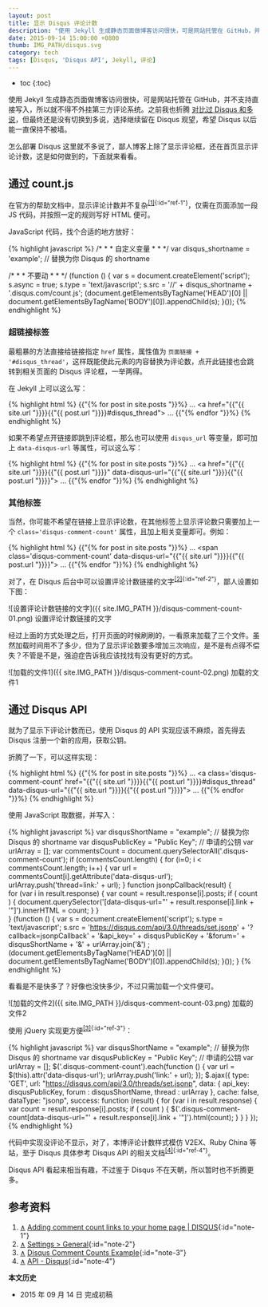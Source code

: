 ```yaml
---
layout: post
title: 显示 Disqus 评论计数
description: "使用 Jekyll 生成静态页面做博客访问很快，可是网站托管在 GitHub，并不支持直接写入，所以就不得不外挂第三方评论系统。之前我也折腾对比过 Disqus 和多说，但最终还是没有切换到多说，选择继续留在 Disqus 观望，希望 Disqus 以后能一直保持不被墙。"
date: 2015-09-14 15:00:00 +0800
thumb: IMG_PATH/disqus.svg
category: tech
tags: [Disqus, 'Disqus API', Jekyll, 评论]
---
```


* toc
{:toc}

使用 Jekyll 生成静态页面做博客访问很快，可是网站托管在 GitHub，并不支持直接写入，所以就不得不外挂第三方评论系统。之前我也折腾 [对比过 Disqus 和多说](talk-about-duoshuo.html)，但最终还是没有切换到多说，选择继续留在 Disqus 观望，希望 Disqus 以后能一直保持不被墙。

怎么部署 Disqus 这里就不多说了，鄙人博客上除了显示评论框，还在首页显示评论计数，这是如何做到的，下面就来看看。

## 通过 count.js

在官方的帮助文档中，显示评论计数并不复杂<sup>[[1]](#note-1){:id="ref-1"}</sup>，仅需在页面添加一段 JS 代码，并按照一定的规则写好 HTML 便可。

JavaScript 代码，找个合适的地方放好：

{% highlight javascript %}
/* * * 自定义变量 * * */
var disqus_shortname = 'example'; // 替换为你 Disqus 的 shortname

/* * * 不要动 * * */
(function () {
var s = document.createElement('script'); s.async = true;
s.type = 'text/javascript';
s.src = '//' + disqus_shortname + '.disqus.com/count.js';
(document.getElementsByTagName('HEAD')[0] || document.getElementsByTagName('BODY')[0]).appendChild(s);
}());
{% endhighlight %}

### 超链接标签

最粗暴的方法直接给链接指定 `href` 属性，属性值为 `页面链接 + '#disqus_thread'`，这样既能使此元素的内容替换为评论数，点开此链接也会跳转到相关页面的 Disqus 评论框，一举两得。

在 Jekyll 上可以这么写：

{% highlight html %}
{{"{% for post in site.posts "}}%}
  ...
  <a href="{{"{{ site.url "}}}}{{"{{ post.url "}}}}#disqus_thread"></a>
  ...
{{"{% endfor "}}%}
{% endhighlight %}

如果不希望点开链接即跳到评论框，那么也可以使用 `disqus_url` 等变量，即可加上 `data-disqus-url` 等属性，可以这么写：

{% highlight html %}
{{"{% for post in site.posts "}}%}
  ...
  <a href="{{"{{ site.url "}}}}{{"{{ post.url "}}}}" data-disqus-url="{{"{{ site.url "}}}}{{"{{ post.url "}}}}"></a>
  ...
{{"{% endfor "}}%}
{% endhighlight %}

### 其他标签

当然，你可能不希望在链接上显示评论数，在其他标签上显示评论数只需要加上一个 `class='disqus-comment-count'` 属性，且加上相关变量即可。例如：

{% highlight html %}
{{"{% for post in site.posts "}}%}
  ...
  <span class='disqus-comment-count' data-disqus-url="{{"{{ site.url "}}}}{{"{{ post.url "}}}}"></span>
  ...
{{"{% endfor "}}%}
{% endhighlight %}

对了，在 Disqus 后台中可以设置评论计数链接的文字<sup>[[2]](#note-2){:id="ref-2"}</sup>，鄙人设置如下图：

![设置评论计数链接的文字]({{ site.IMG_PATH }}/disqus-comment-count-01.png)
设置评论计数链接的文字

经过上面的方式处理之后，打开页面的时候刷刷的，一看原来加载了三个文件。虽然加载时间用不了多少，但为了显示评论数要多增加三次响应，是不是有点得不偿失？不管是不是，强迫症告诉我应该找找有没有更好的方式。

![加载的文件1]({{ site.IMG_PATH }}/disqus-comment-count-02.png)
加载的文件1

## 通过 Disqus API

就为了显示下评论计数而已，使用 Disqus 的 API 实现应该不麻烦，首先得去 Disqus 注册一个新的应用，获取公钥。

折腾了一下，可以这样实现：

{% highlight html %}
{{"{% for post in site.posts "}}%}
  ...
  <a class='disqus-comment-count' href="{{"{{ site.url "}}}}{{"{{ post.url "}}}}#disqus_thread" data-disqus-url="{{"{{ site.url "}}}}{{"{{ post.url "}}}}"></a>
  ...
{{"{% endfor "}}%}
{% endhighlight %}

使用 JavaScript 取数据，并写入：

{% highlight javascript %}
var disqusShortName = "example"; // 替换为你 Disqus 的 shortname
var disqusPublicKey = "Public Key"; // 申请的公钥
var urlArray = [];
var commentsCount = document.querySelectorAll('.disqus-comment-count');
if (commentsCount.length) {
  for (i=0; i < commentsCount.length; i++) {
    var url = commentsCount[i].getAttribute('data-disqus-url');
    urlArray.push('thread=link:' + url);
  }
  function jsonpCallback(result) {  
    for (var i in result.response) {
      var count = result.response[i].posts;
      if ( count ) {
        document.querySelector('[data-disqus-url="' + result.response[i].link + '"]').innerHTML = count;
      }
    }  
  }
  (function () {
    var s = document.createElement('script');
    s.type = 'text/javascript';
    s.src = 'https://disqus.com/api/3.0/threads/set.jsonp' + '?callback=jsonpCallback' + '&api_key=' + disqusPublicKey + '&forum=' + disqusShortName + '&' + urlArray.join('&') ;
    (document.getElementsByTagName('HEAD')[0] || document.getElementsByTagName('BODY')[0]).appendChild(s);
  }());
}
{% endhighlight %}

看看是不是快多了？好像也没快多少，不过只需加载一个文件便可。

![加载的文件2]({{ site.IMG_PATH }}/disqus-comment-count-03.png)
加载的文件2

使用 jQuery 实现更方便<sup>[[3]](#note-3){:id="ref-3"}</sup>：

{% highlight javascript %}
var disqusShortName = "example"; // 替换为你 Disqus 的 shortname
var disqusPublicKey = "Public Key"; // 申请的公钥
var urlArray = [];
$('.disqus-comment-count').each(function () {
  var url = $(this).attr('data-disqus-url');
  urlArray.push('link:' + url);
});
$.ajax({
  type: 'GET',
  url: "https://disqus.com/api/3.0/threads/set.jsonp",
  data: { api_key: disqusPublicKey, forum : disqusShortName, thread : urlArray }, 
  cache: false,
  dataType: "jsonp",
  success: function (result) {
    for (var i in result.response) {
      var count = result.response[i].posts;
      if ( count ) {
        $('.disqus-comment-count[data-disqus-url="' + result.response[i].link + '"]').html(count);
      }
    }
  }
});
{% endhighlight %}

代码中实现没评论不显示，对了，本博评论计数样式模仿 V2EX、Ruby China 等站，至于 Disqus 具体参考 Disqus API 的相关文档<sup>[[4]](#note-4){:id="ref-4"}</sup>。

Disqus API 看起来相当有趣，不过鉴于 Disqus 不在天朝，所以暂时也不折腾更多。

## 参考资料

1. [∧](#ref-1) [Adding comment count links to your home page \| DISQUS](https://help.disqus.com/customer/en/portal/articles/565624-adding-comment-count-links-to-your-home-page){:id="note-1"}
2. [∧](#ref-2) [Settings > General](https://disqus.com/admin/settings/){:id="note-2"}
3. [∧](#ref-3) [Disqus Comment Counts Example](https://github.com/disqus/DISQUS-API-Recipes/blob/master/snippets/js/comment-counts-api/commentcounts.html){:id="note-3"}
4. [∧](#ref-4) [API - Disqus](https://disqus.com/api/){:id="note-4"}

**本文历史**

* 2015 年 09 月 14 日 完成初稿
